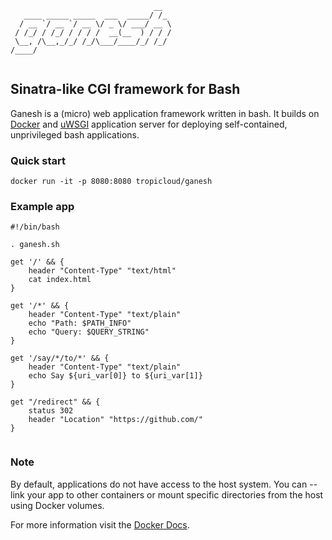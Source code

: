 
```
                                __  
   ____ _____ _____  ___  _____/ /_ 
  / __ `/ __ `/ __ \/ _ \/ ___/ __ \
 / /_/ / /_/ / / / /  __(__  ) / / /
 \__, /\__,_/_/ /_/\___/____/_/ /_/ 
/____/                              
                                  
```                                                  

## Sinatra-like CGI framework for Bash

Ganesh is a (micro) web application framework written in bash. It builds on [Docker](https://www.docker.com/) and [uWSGI](https://github.com/unbit/uwsgi) application server for deploying self-contained, unprivileged bash applications. 

### Quick start

```
docker run -it -p 8080:8080 tropicloud/ganesh
```


### Example app

```shell
#!/bin/bash

. ganesh.sh

get '/' && {
	header "Content-Type" "text/html"
	cat index.html
}

get '/*' && {
	header "Content-Type" "text/plain"
	echo "Path: $PATH_INFO"
	echo "Query: $QUERY_STRING"
}

get '/say/*/to/*' && {
	header "Content-Type" "text/plain"
	echo Say ${uri_var[0]} to ${uri_var[1]}
}

get "/redirect" && {
	status 302
	header "Location" "https://github.com/"
}
    
```

### Note

By default, applications do not have access to the host system. You can --link your app to other containers or mount specific directories from the host using Docker volumes.

For more information visit the [Docker Docs](https://docs.docker.com/).
